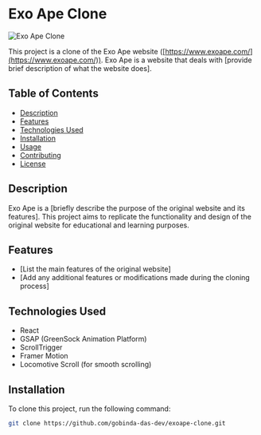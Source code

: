 # Exo Ape Clone

![Exo Ape Clone](https://github.com/gobinda-das-dev/exoape-clone/raw/main/screenshot.png)

This project is a clone of the Exo Ape website ([https://www.exoape.com/](https://www.exoape.com/)). Exo Ape is a website that deals with [provide brief description of what the website does].

## Table of Contents
- [Description](#description)
- [Features](#features)
- [Technologies Used](#technologies-used)
- [Installation](#installation)
- [Usage](#usage)
- [Contributing](#contributing)
- [License](#license)

## Description

Exo Ape is a [briefly describe the purpose of the original website and its features]. This project aims to replicate the functionality and design of the original website for educational and learning purposes.

## Features

- [List the main features of the original website]
- [Add any additional features or modifications made during the cloning process]

## Technologies Used

- React
- GSAP (GreenSock Animation Platform)
- ScrollTrigger
- Framer Motion
- Locomotive Scroll (for smooth scrolling)

## Installation

To clone this project, run the following command:

```bash
git clone https://github.com/gobinda-das-dev/exoape-clone.git
